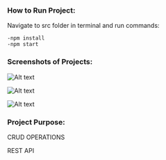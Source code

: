 ### How to Run Project:
Navigate to src folder in terminal and run commands:

    -npm install
    -npm start


### Screenshots of Projects:

![Alt text](public/Pildid/projekt1.png?raw=true "Optional Title")

![Alt text](public/Pildid/Projekt2.png?raw=true "Optional Title")

![Alt text](public/Pildid/projekt3.png?raw=true "Optional Title")

### Project Purpose:
CRUD OPERATIONS 

REST API
